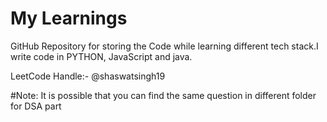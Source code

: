 # My Learnings

GitHub Repository for storing the Code while learning different tech stack.I write code in PYTHON, JavaScript and java.

LeetCode Handle:- @shaswatsingh19 

#Note: It is possible that you can find the same question in different folder for DSA part
